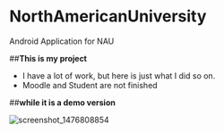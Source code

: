 # NorthAmericanUniversity
Android Application for NAU

##**This is my project**
-  I have a lot of work, but here is just what I did so on.
-  Moodle and Student are not finished

##**while it is a demo version**

![screenshot_1476808854](https://cloud.githubusercontent.com/assets/14335516/19488689/9c2f598a-952d-11e6-8a7b-eea308d1a9c5.png)
